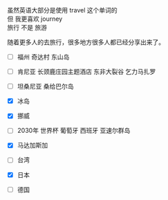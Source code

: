 虽然英语大部分是使用 travel 这个单词的  
但 我更喜欢 journey  
旅行 不是 旅游  

随着更多人的去旅行，很多地方很多人都已经分享出来了。
- [ ] 福州 奇达村 东山岛
- [ ] 肯尼亚 长颈鹿庄园主题酒店   东非大裂谷 乞力马扎罗
- [ ] 坦桑尼亚 桑给巴尔岛
- [x] 冰岛
- [x] 挪威
- [ ] 2030年 世界杯 葡萄牙 西班牙 亚速尔群岛
- [x] 马达加斯加
- [ ] 台湾 
- [x] 日本
- [ ] 德国

